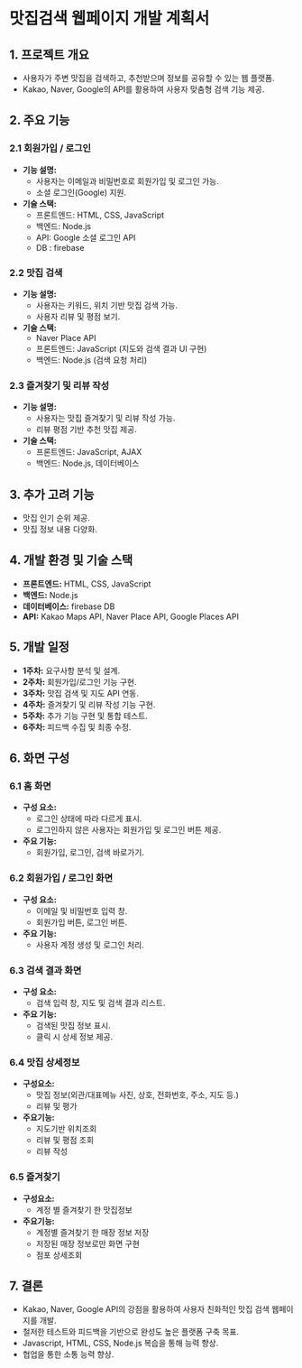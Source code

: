 # 맛집검색 웹페이지 개발 계획서

## 1. 프로젝트 개요

- 사용자가 주변 맛집을 검색하고, 추천받으며 정보를 공유할 수 있는 웹 플랫폼.
- Kakao, Naver, Google의 API를 활용하여 사용자 맞춤형 검색 기능 제공.

## 2. 주요 기능

### 2.1 회원가입 / 로그인

- **기능 설명:**
  - 사용자는 이메일과 비밀번호로 회원가입 및 로그인 가능.
  - 소셜 로그인(Google) 지원.
- **기술 스택:**
  - 프론트엔드: HTML, CSS, JavaScript
  - 백엔드: Node.js
  - API: Google 소셜 로그인 API
  - DB : firebase

### 2.2 맛집 검색

- **기능 설명:**
  - 사용자는 키워드, 위치 기반 맛집 검색 가능.
  - 사용자 리뷰 및 평점 보기.
- **기술 스택:**
  - Naver Place API
  - 프론트엔드: JavaScript (지도와 검색 결과 UI 구현)
  - 백엔드: Node.js (검색 요청 처리)

### 2.3 즐겨찾기 및 리뷰 작성

- **기능 설명:**
  - 사용자는 맛집 즐겨찾기 및 리뷰 작성 가능.
  - 리뷰 평점 기반 추천 맛집 제공.
- **기술 스택:**
  - 프론트엔드: JavaScript, AJAX
  - 백엔드: Node.js, 데이터베이스

## 3. 추가 고려 기능

- 맛집 인기 순위 제공.
- 맛집 정보 내용 다양화.

## 4. 개발 환경 및 기술 스택

- **프론트엔드:** HTML, CSS, JavaScript
- **백엔드:** Node.js
- **데이터베이스:** firebase DB
- **API:** Kakao Maps API, Naver Place API, Google Places API

## 5. 개발 일정

- **1주차:** 요구사항 분석 및 설계.
- **2주차:** 회원가입/로그인 기능 구현.
- **3주차:** 맛집 검색 및 지도 API 연동.
- **4주차:** 즐겨찾기 및 리뷰 작성 기능 구현.
- **5주차:** 추가 기능 구현 및 통합 테스트.
- **6주차:** 피드백 수집 및 최종 수정.

## 6. 화면 구성

### 6.1 홈 화면

- **구성 요소:**
  - 로그인 상태에 따라 다르게 표시.
  - 로그인하지 않은 사용자는 회원가입 및 로그인 버튼 제공.
- **주요 기능:**
  - 회원가입, 로그인, 검색 바로가기.

### 6.2 회원가입 / 로그인 화면

- **구성 요소:**
  - 이메일 및 비밀번호 입력 창.
  - 회원가입 버튼, 로그인 버튼.
- **주요 기능:**
  - 사용자 계정 생성 및 로그인 처리.

### 6.3 검색 결과 화면

- **구성 요소:**
  - 검색 입력 창, 지도 및 검색 결과 리스트.
- **주요 기능:**
  - 검색된 맛집 정보 표시.
  - 클릭 시 상세 정보 제공.

### 6.4 맛집 상세정보

- **구성요소:**
  - 맛집 정보(외관/대표메뉴 사진, 상호, 전화번호, 주소, 지도 등.)
  - 리뷰 및 평가
- **주요기능:**
  - 지도기반 위치조회
  - 리뷰 및 평점 조회
  - 리뷰 작성

### 6.5 즐겨찾기

- **구성요소:**
  - 계정 별 즐겨찾기 한 맛집정보
- **주요기능:**
  - 계정별 즐겨찾기 한 매장 정보 저장
  - 저장된 매장 정보로만 화면 구현
  - 점포 상세조회

## 7. 결론

- Kakao, Naver, Google API의 강점을 활용하여 사용자 친화적인 맛집 검색 웹페이지를 개발.
- 철저한 테스트와 피드백을 기반으로 완성도 높은 플랫폼 구축 목표.
- Javascript, HTML, CSS, Node.js 복습을 통해 능력 향상.
- 협업을 통한 소통 능력 향상. 
